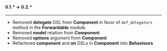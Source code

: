 #### 0.1.* -> 0.2.*
-------------------
* Removed **delegate** DSL from **Component** in favor of `def_delegators` method in the **Forwardable** module.
* Removed **model** relation from **Component**
* Removed **options** argument from **Component**
* Refactored **component** and **on** DSLs in **Component** into **Behaviours**
